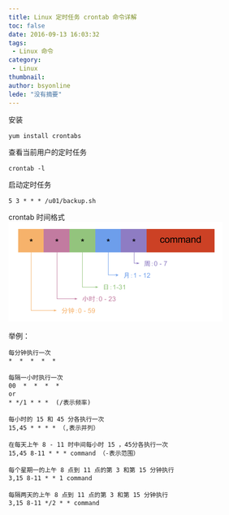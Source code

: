 ```yaml
---
title: Linux 定时任务 crontab 命令详解
toc: false
date: 2016-09-13 16:03:32
tags:
 - Linux 命令
category: 
 - Linux
thumbnail: 
author: bsyonline
lede: "没有摘要"
---
```


安装
```
yum install crontabs
```

查看当前用户的定时任务
```
crontab -l
```
启动定时任务
```
5 3 * * * /u01/backup.sh
```

crontab 时间格式
![](https://raw.githubusercontent.com/bsyonline/pic/master/20181014/crontab.png)

举例：
```
每分钟执行一次            
*  *  *  *  *

每隔一小时执行一次        
00  *  *  *  *
or
* */1 * * *  (/表示频率)

每小时的 15 和 45 分各执行一次
15,45 * * * * （,表示并列）

在每天上午 8 - 11 时中间每小时 15 ，45分各执行一次
15,45 8-11 * * * command （-表示范围）

每个星期一的上午 8 点到 11 点的第 3 和第 15 分钟执行
3,15 8-11 * * 1 command

每隔两天的上午 8 点到 11 点的第 3 和第 15 分钟执行
3,15 8-11 */2 * * command
```
